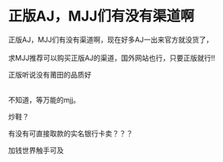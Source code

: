 # 正版AJ，MJJ们有没有渠道啊


正版AJ，MJJ们有没有渠道啊，现在好多AJ一出来官方就没货了，<br />
<br />
求MJJ推荐可以购买正版AJ的渠道，国外网站也行，只要正版就行!!<img src="static/image/smiley/yct/018.gif" smilieid="36" border="0" alt="" /> 

正版听说没有莆田的品质好<br />
<br />
<img src="static/image/smiley/default/titter.gif" smilieid="9" border="0" alt="" /><img src="static/image/smiley/default/titter.gif" smilieid="9" border="0" alt="" /><img src="static/image/smiley/default/titter.gif" smilieid="9" border="0" alt="" />

不知道，等万能的mjj。

炒鞋？

有没有可直接取款的实名银行卡卖？？？

加钱世界触手可及
